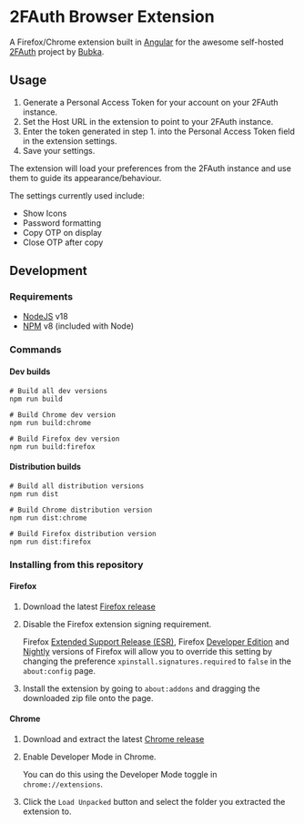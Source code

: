 # 2FAuth Browser Extension

A Firefox/Chrome extension built in [Angular](https://angular.io/) for the awesome self-hosted [2FAuth](https://github.com/Bubka/2FAuth) project by [Bubka](https://github.com/Bubka).

## Usage

1. Generate a Personal Access Token for your account on your 2FAuth instance.
2. Set the Host URL in the extension to point to your 2FAuth instance.
3. Enter the token generated in step 1. into the Personal Access Token field in the extension settings.
4. Save your settings.

The extension will load your preferences from the 2FAuth instance and use them to guide its appearance/behaviour.

The settings currently used include:
- Show Icons
- Password formatting
- Copy OTP on display
- Close OTP after copy

## Development 

### Requirements

- [NodeJS](https://nodejs.com) v18
- [NPM](https://npmjs.com) v8 (included with Node)

### Commands
#### Dev builds
```shell
# Build all dev versions
npm run build

# Build Chrome dev version
npm run build:chrome

# Build Firefox dev version
npm run build:firefox
```

#### Distribution builds
```shell
# Build all distribution versions
npm run dist

# Build Chrome distribution version
npm run dist:chrome

# Build Firefox distribution version
npm run dist:firefox
```

### Installing from this repository

#### Firefox
1. Download the latest [Firefox release](https://github.com/josh-gaby/2fauth-browser-extension/releases/download/pre-release/2fauth-firefox-2023.5.0-alpha.zip)
2. Disable the Firefox extension signing requirement. 

   Firefox [Extended Support Release (ESR)](https://www.mozilla.org/firefox/organizations/), Firefox [Developer Edition](https://www.mozilla.org/firefox/developer/) and [Nightly](https://nightly.mozilla.org/) versions of Firefox will allow you to override this setting by changing the preference `xpinstall.signatures.required` to `false` in the `about:config` page.
3. Install the extension by going to `about:addons` and dragging the downloaded zip file onto the page.


#### Chrome
1. Download and extract the latest [Chrome release](https://github.com/josh-gaby/2fauth-browser-extension/releases/download/pre-release/2fauth-chrome-2023.5.0-alpha.zip)
2. Enable Developer Mode in Chrome. 

   You can do this using the Developer Mode toggle in `chrome://extensions`.
3. Click the `Load Unpacked` button and select the folder you extracted the extension to.
